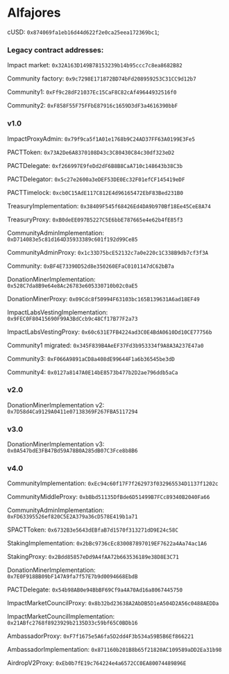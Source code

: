 # Alfajores

cUSD: `0x874069fa1eb16d44d622f2e0ca25eea172369bc1`;

### Legacy contract addresses:
Impact market: `0x32A163D149B78153239b14b95ccc7c8ea8682B82`

Community factory: `0x9c7298E171872BD74bFd208959253C31CC9d12b7`

Community1: `0xFf9c28dF21037Ec15CaF8C82cAf49644932516f0`

Community2: `0xF858F55F75FFbE87916c1659D3dF3a4616390bbF`


### v1.0

ImpactProxyAdmin: `0x79f9ca5f1A01e1768b9C24AD37FF63A0199E3Fe5`

PACTToken: `0x73A2De6A8370108D43c3C80430C84c30df323eD2`

PACTDelegate: `0xf266997E9feDd2dF6B8B8CaA710c148643b38C3b`

PACTDelegator: `0x5c27e2600a3eDEF53DE0Ec32F01efCF145419eDF`

PACTTimelock: `0xcb0C15AdE117C812E4d96165472EbF83Bed231B0`

TreasuryImplementation: `0x38409F545f68426Ed4DA9b970Bf18Ee45CeE8A74`

TreasuryProxy: `0xB0deEE097B5227C5E6bbE787665e4e62b4fE85f3`

CommunityAdminImplementation: `0xD714083e5c81d164D35933389c601f192d99Ce85`

CommunityAdminProxy: `0x1c33D75bcE52132c7a0e220c1C338B9db7cf3f3A`

Community: `0xBF4E73390D52d8e350260EFaC0101147dC62bB7a`

DonationMinerImplementation: `0x528C7da8B9e64e8Ac26783e605330710b02c0aE5`

DonationMinerProxy: `0x09Cdc8f50994F63103bc165B139631A6ad18EF49`

ImpactLabsVestingImplementation: `0x9FEC0F80415690F99A3BdCcb9c48Cf17B77F2a73`

ImpactLabsVestingProxy: `0x60c631E7FB4224ad3C0E4BdA0610Dd10CE77756b`



Community1 migrated: `0x345F839B4AeEF37Fd3b953334f9A8A3A237E47a0`

Community3: `0xF066A9891aCD8a408dE99644F1a6b36545be3dD`

Community4: `0x0127a8147A0E14bE8573b477b2D2ae796ddb5aCa`


### v2.0
DonationMinerImplementation v2: `0x7D58d4Ca9129A0411e07138369F267FBA5117294`

### v3.0
DonationMinerImplementation v3: `0x0A547bdE3FB47Bd59A78B0A285dB07C3Fce8b8B6`


### v4.0
CommunityImplementation: `0xEc94c60f17F7f262973f032965534D1137f1202c`

CommunityMiddleProxy: `0xbBbd51135DfBde6D51499B7FCc89340B2040Fa66`

CommunityAdminImplementation: `0xFD63395526ef820C5E2A379a36cD578E419b1a71`

SPACTToken: `0x6732B3e5643dEBfaB7d1570f313271dD9E24c58C`

StakingImplementation: `0x2bBc9736cEc830087897019EF7622a4Aa74ac1A6`

StakingProxy: `0x2Bdd85857eDd9A4fAA72b663536189e38D8E3C71`

DonationMinerImplementation: `0x7E0F918BB09bF147A9fa7f57E7b9d0094668EbdB`

PACTDelegate: `0x54b98AB0e94BbBF69Cf9a4A70Ad16a8067445750`

ImpactMarketCouncilProxy: `0x8b32bd23638A2AbDB5D1eA504D2A56c0488AEDDa`

ImpactMarketCouncilImplementation: `0x21ABfc2768f8923929b2135D33c59bf65C0BDb16`

AmbassadorProxy: `0xF7f1675e5A6fa5D2dd4F3b534a59B5B6Ef866221`

AmbassadorImplementation: `0x871160b201B8b65f21820AC109589aDD2Ea31b98`

AirdropV2Proxy: `0xEb0b7fE19c764224e4a6572CC0EA80074489896E`













